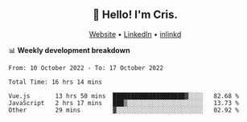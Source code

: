 
<h2 align="center">👋 Hello! I'm Cris.</h2>
<p align="center">
  <a href="https://www.criscunas.dev">Website</a> •
  <a href="https://www.linkedin.com/in/cristophercunas/">LinkedIn</a> •
  <a href="https://www.inlinkd.app/link/cristophercunas">inlinkd</a>
</p>


📊 **Weekly development breakdown**
<!--START_SECTION:waka-->

```text
From: 10 October 2022 - To: 17 October 2022

Total Time: 16 hrs 14 mins

Vue.js       13 hrs 50 mins  ████████████████████▓░░░░   82.68 %
JavaScript   2 hrs 17 mins   ███▒░░░░░░░░░░░░░░░░░░░░░   13.73 %
Other        29 mins         ▓░░░░░░░░░░░░░░░░░░░░░░░░   02.92 %
```

<!--END_SECTION:waka-->
